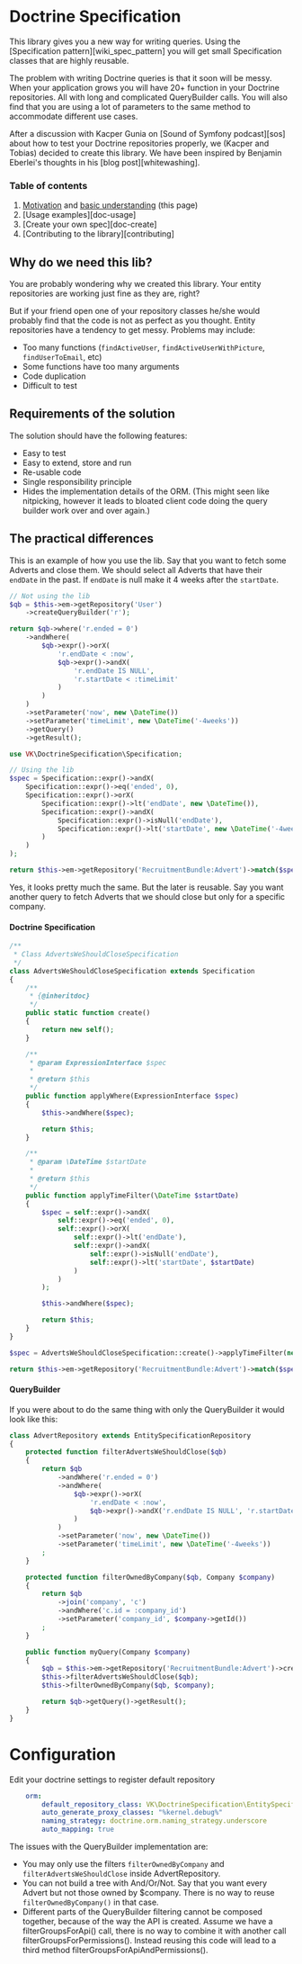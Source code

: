 # Doctrine Specification

This library gives you a new way for writing queries. Using the [Specification pattern][wiki_spec_pattern] you will
get small Specification classes that are highly reusable.

The problem with writing Doctrine queries is that it soon will be messy. When your application grows you will have
20+ function in your Doctrine repositories. All with long and complicated QueryBuilder calls. You will also find that
you are using a lot of parameters to the same method to accommodate different use cases.

After a discussion with Kacper Gunia on [Sound of Symfony podcast][sos] about how to test your Doctrine repositories properly, we (Kacper and Tobias) decided to create this library. We have been inspired by Benjamin Eberlei's thoughts in his [blog post][whitewashing].

### Table of contents

1. [Motivation](#why-do-we-need-this-lib) and [basic understanding](#the-practical-differences) (this page)
2. [Usage examples][doc-usage]
3. [Create your own spec][doc-create]
4. [Contributing to the library][contributing]


## Why do we need this lib?

You are probably wondering why we created this library. Your entity repositories are working just fine as they are, right?

But if your friend open one of your repository classes he/she would probably find that the code is not as perfect as you thought.
Entity repositories have a tendency to get messy. Problems may include:

 * Too many functions (`findActiveUser`, `findActiveUserWithPicture`, `findUserToEmail`, etc)
 * Some functions have too many arguments
 * Code duplication
 * Difficult to test

## Requirements of the solution

The solution should have the following features:

* Easy to test
* Easy to extend, store and run
* Re-usable code
* Single responsibility principle
* Hides the implementation details of the ORM. (This might seen like nitpicking, however it leads to bloated client code
doing the query builder work over and over again.)

## The practical differences

This is an example of how you use the lib. Say that you want to fetch some Adverts and close them. We should select all Adverts that have their `endDate` in the past. If `endDate` is null make it 4 weeks after the `startDate`.

```php
// Not using the lib
$qb = $this->em->getRepository('User')
    ->createQueryBuilder('r');

return $qb->where('r.ended = 0')
    ->andWhere(
        $qb->expr()->orX(
            'r.endDate < :now',
            $qb->expr()->andX(
                'r.endDate IS NULL',
                'r.startDate < :timeLimit'
            )
        )
    )
    ->setParameter('now', new \DateTime())
    ->setParameter('timeLimit', new \DateTime('-4weeks'))
    ->getQuery()
    ->getResult();
```

```php
use VK\DoctrineSpecification\Specification;

// Using the lib
$spec = Specification::expr()->andX(
    Specification::expr()->eq('ended', 0),
    Specification::expr()->orX(
        Specification::expr()->lt('endDate', new \DateTime()),
        Specification::expr()->andX(
            Specification::expr()->isNull('endDate'),
            Specification::expr()->lt('startDate', new \DateTime('-4weeks'))
        )
    )
);

return $this->em->getRepository('RecruitmentBundle:Advert')->match($spec);
```

Yes, it looks pretty much the same. But the later is reusable. Say you want another query to fetch Adverts that we
 should close but only for a specific company.

#### Doctrine Specification

```php
/**
 * Class AdvertsWeShouldCloseSpecification
 */
class AdvertsWeShouldCloseSpecification extends Specification
{
    /**
     * {@inheritdoc}
     */
    public static function create()
    {
        return new self();
    }

    /**
     * @param ExpressionInterface $spec
     *
     * @return $this
     */
    public function applyWhere(ExpressionInterface $spec)
    {
        $this->andWhere($spec);

        return $this;
    }

    /**
     * @param \DateTime $startDate
     *
     * @return $this
     */
    public function applyTimeFilter(\DateTime $startDate)
    {
        $spec = self::expr()->andX(
            self::expr()->eq('ended', 0),
            self::expr()->orX(
                self::expr()->lt('endDate'),
                self::expr()->andX(
                    self::expr()->isNull('endDate'),
                    self::expr()->lt('startDate', $startDate)
                )
            )
        );

        $this->andWhere($spec);

        return $this;
    }
}

$spec = AdvertsWeShouldCloseSpecification::create()->applyTimeFilter(new \DateTime('-4weeks')); 

return $this->em->getRepository('RecruitmentBundle:Advert')->match($spec);
```

#### QueryBuilder

If you were about to do the same thing with only the QueryBuilder it would look like this:

```php
class AdvertRepository extends EntitySpecificationRepository
{
    protected function filterAdvertsWeShouldClose($qb)
    {
        return $qb
            ->andWhere('r.ended = 0')
            ->andWhere(
                $qb->expr()->orX(
                    'r.endDate < :now',
                    $qb->expr()->andX('r.endDate IS NULL', 'r.startDate < :timeLimit')
                )
            )
            ->setParameter('now', new \DateTime())
            ->setParameter('timeLimit', new \DateTime('-4weeks'))
        ;
    }

    protected function filterOwnedByCompany($qb, Company $company)
    {
        return $qb
            ->join('company', 'c')
            ->andWhere('c.id = :company_id')
            ->setParameter('company_id', $company->getId())
        ;
    }

    public function myQuery(Company $company)
    {
        $qb = $this->em->getRepository('RecruitmentBundle:Advert')->createQueryBuilder('r');
        $this->filterAdvertsWeShouldClose($qb);
        $this->filterOwnedByCompany($qb, $company);

        return $qb->getQuery()->getResult();
    }
}
```

# Configuration
Edit your doctrine settings to register default repository
```yaml
    orm:
        default_repository_class: VK\DoctrineSpecification\EntitySpecificationRepository
        auto_generate_proxy_classes: "%kernel.debug%"
        naming_strategy: doctrine.orm.naming_strategy.underscore
        auto_mapping: true
```

The issues with the QueryBuilder implementation are:

* You may only use the filters `filterOwnedByCompany` and `filterAdvertsWeShouldClose` inside AdvertRepository.
* You can not build a tree with And/Or/Not. Say that you want every Advert but not those owned by $company. There 
is no way to reuse `filterOwnedByCompany()` in that case.
* Different parts of the QueryBuilder filtering cannot be composed together, because of the way the API is created.
Assume we have a filterGroupsForApi() call, there is no way to combine it with another call filterGroupsForPermissions().
Instead reusing this code will lead to a third method filterGroupsForApiAndPermissions().